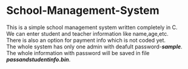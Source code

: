 # School-Management-System
This is a simple school management system written completely in C.  
We can enter student and teacher information like name,age,etc.  
There is also an option for payment info which is not coded yet.  
The whole system has only one admin with deafult password-**_sample_**.  
The whole information with password will be saved in file **_passandstudentinfo.bin_**.

